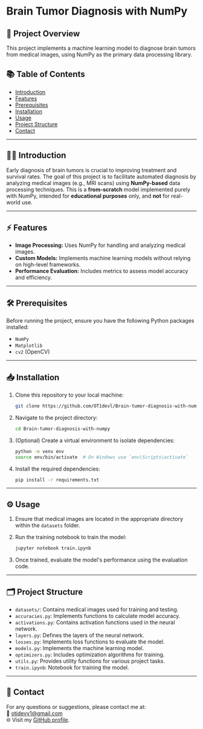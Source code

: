 # Brain Tumor Diagnosis with NumPy

## 🚀 **Project Overview**
This project implements a machine learning model to diagnose brain tumors from medical images, using NumPy as the primary data processing library.

## 📚 **Table of Contents**
- [Introduction](#-introduction)
- [Features](#-features)
- [Prerequisites](#-prerequisites)
- [Installation](#-installation)
- [Usage](#-usage)
- [Project Structure](#-project-structure)
- [Contact](#-contact)

---

## 🧑‍⚕️ **Introduction**
Early diagnosis of brain tumors is crucial to improving treatment and survival rates. The goal of this project is to facilitate automated diagnosis by analyzing medical images (e.g., MRI scans) using **NumPy-based** data processing techniques. This is a **from-scratch** model implemented purely with NumPy, intended for **educational purposes** only, and **not** for real-world use.

---

## ⚡ **Features**
- **Image Processing:** Uses NumPy for handling and analyzing medical images.
- **Custom Models:** Implements machine learning models without relying on high-level frameworks.
- **Performance Evaluation:** Includes metrics to assess model accuracy and efficiency.

---

## 🛠️ **Prerequisites**
Before running the project, ensure you have the following Python packages installed:

- `NumPy`
- `Matplotlib`
- `cv2` (OpenCV)

---

## 📥 **Installation**

1. Clone this repository to your local machine:

   ```bash
   git clone https://github.com/OT1devl/Brain-tumor-diagnosis-with-numpy.git
   ```

2. Navigate to the project directory:

   ```bash
   cd Brain-tumor-diagnosis-with-numpy
   ```

3. (Optional) Create a virtual environment to isolate dependencies:

   ```bash
   python -m venv env
   source env/bin/activate  # On Windows use `env\Scripts\activate`
   ```

4. Install the required dependencies:

   ```bash
   pip install -r requirements.txt
   ```

---

## ⚙️ **Usage**

1. Ensure that medical images are located in the appropriate directory within the `datasets` folder.

2. Run the training notebook to train the model:

   ```bash
   jupyter notebook train.ipynb
   ```

3. Once trained, evaluate the model's performance using the evaluation code.

---

## 🗂️ **Project Structure**

- `datasets/`: Contains medical images used for training and testing.
- `accuracies.py`: Implements functions to calculate model accuracy.
- `activations.py`: Contains activation functions used in the neural network.
- `layers.py`: Defines the layers of the neural network.
- `losses.py`: Implements loss functions to evaluate the model.
- `models.py`: Implements the machine learning model.
- `optimizers.py`: Includes optimization algorithms for training.
- `utils.py`: Provides utility functions for various project tasks.
- `train.ipynb`: Notebook for training the model.

---

## 📱 **Contact**

For any questions or suggestions, please contact me at:  
📧 [otidevv1@gmail.com](mailto:otidevv1@gmail.com)  
🌐 Visit my [GitHub profile](https://github.com/OT1devl).

